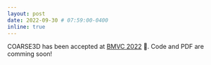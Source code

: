 ```yaml
---
layout: post
date: 2022-09-30 # 07:59:00-0400
inline: true
---
```


COARSE3D has been accepted at [BMVC 2022](https://bmvc2022.org/) :tada:. Code and PDF are comming soon!